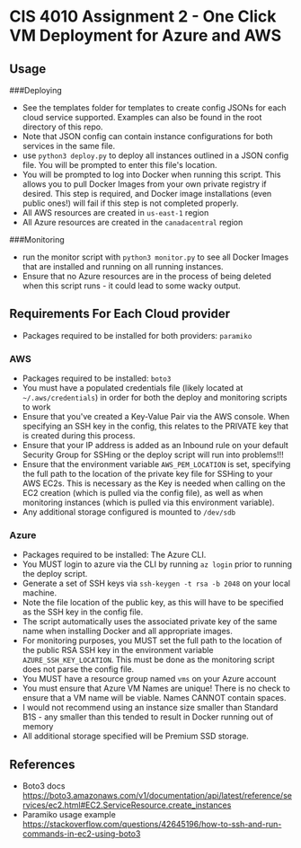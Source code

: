 
# CIS 4010 Assignment 2 - One Click VM Deployment for Azure and AWS
## Usage
###Deploying
- See the templates folder for templates to create config JSONs for each cloud service supported. Examples can also be found in the root directory of this repo.
- Note that JSON config can contain instance configurations for both services in the same file.
- use `python3 deploy.py` to deploy all instances outlined in a JSON config file. You will be prompted to enter this file's location.
- You will be prompted to log into Docker when running this script. This allows you to pull Docker Images from your own private registry if desired. This step is required, and Docker image installations (even public ones!) will fail if this step is not completed properly.
- All AWS resources are created in `us-east-1` region
- All Azure resources are created in the `canadacentral` region

###Monitoring
- run the monitor script with `python3 monitor.py` to see all Docker Images that are installed and running on all running instances.
- Ensure that no Azure resources are in the process of being deleted when this script runs - it could lead to some wacky output.

## Requirements For Each Cloud provider
- Packages required to be installed for both providers: `paramiko`

### AWS
- Packages required to be installed: `boto3`
- You must have a populated credentials file (likely located at `~/.aws/credentials`) in order for both the deploy and monitoring scripts to work
- Ensure that you've created a Key-Value Pair via the AWS console. When specifying an SSH key in the config, this relates to the PRIVATE key that is created during this process.
- Ensure that your IP address is added as an Inbound rule on your default Security Group for SSHing or the deploy script will run into problems!!!
- Ensure that the environment variable `AWS_PEM_LOCATION` is set, specifying the full path to the location of the private key file for SSHing to your AWS EC2s. This is necessary as the Key is needed when calling on the EC2 creation (which is pulled via the config file), as well as when monitoring instances (which is pulled via this environment variable).
- Any additional storage configured is mounted to `/dev/sdb`

### Azure
- Packages required to be installed: The Azure CLI.
- You MUST login to azure via the CLI by running `az login` prior to running the deploy script.
- Generate a set of SSH keys via `ssh-keygen -t rsa -b 2048` on your local machine.
- Note the file location of the public key, as this will have to be specified as the SSH key in the config file.
- The script automatically uses the associated private key of the same name when installing Docker and all appropriate images.
- For monitoring purposes, you MUST set the full path to the location of the public RSA SSH key in the environment variable `AZURE_SSH_KEY_LOCATION`. This must be done as the monitoring script does not parse the config file.
- You MUST have a resource group named `vms` on your Azure account
- You must ensure that Azure VM Names are unique! There is no check to ensure that a VM name will be viable. Names CANNOT contain spaces.
- I would not recommend using an instance size smaller than Standard B1S - any smaller than this tended to result in Docker running out of memory
- All additional storage specified will be Premium SSD storage.

## References
- Boto3 docs https://boto3.amazonaws.com/v1/documentation/api/latest/reference/services/ec2.html#EC2.ServiceResource.create_instances
- Paramiko usage example https://stackoverflow.com/questions/42645196/how-to-ssh-and-run-commands-in-ec2-using-boto3